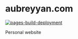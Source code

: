 # aubreyyan.com

[![pages-build-deployment](https://github.com/aubreyyan/aubreyyan.com/actions/workflows/pages/pages-build-deployment/badge.svg)](https://github.com/aubreyyan/aubreyyan.com/actions/workflows/pages/pages-build-deployment)

Personal website
